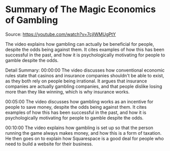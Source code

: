 # Summary of The Magic Economics of Gambling

Source: https://youtube.com/watch?v=7cjIWMUgPtY

The video explains how gambling can actually be beneficial for people, despite the odds being against them. It cites examples of how this has been successful in the past, and how it is psychologically motivating for people to gamble despite the odds.

Detail Summary: 
00:00:00
The video discusses how conventional economic rules state that casinos and insurance companies shouldn't be able to exist, as they both rely on people being irrational. It argues that insurance companies are actually gambling companies, and that people dislike losing more than they like winning, which is why insurance works.

00:05:00
The video discusses how gambling works as an incentive for people to save money, despite the odds being against them. It cites examples of how this has been successful in the past, and how it is psychologically motivating for people to gamble despite the odds.

00:10:00
The video explains how gambling is set up so that the person running the game always makes money, and how this is a form of taxation. He then goes on to explain how Squarespace is a good deal for people who need to build a website for their business.

